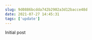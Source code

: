 ```yaml
---
slug: 9d0886bcdda742b2902a3d12bacce48d
date: 2021-07-27 14:45:31
tags: ['update']
---
```


Initial post

